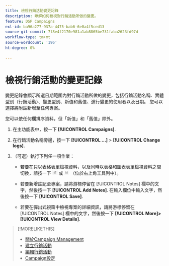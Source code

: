 ```yaml
---
title: 檢視行銷活動變更記錄
description: 瞭解如何檢視對行銷活動所做的變更。
feature: DSP Campaigns
exl-id: ba96a277-937a-4475-bab6-6e0a4f5ced13
source-git-commit: 7f8e4f2170e981a1ab8865be731faba2623fd97d
workflow-type: tm+mt
source-wordcount: '196'
ht-degree: 0%

---
```


# 檢視行銷活動的變更記錄

變更記錄會顯示所選日期範圍內對行銷活動所做的變更，包括行銷活動名稱、實體型別（行銷活動）、變更型別、新值和舊值、進行變更的使用者以及日期。 您可以選擇將附註新增至任何專案。

您可以依任何欄排序資料，但「新值」和「舊值」除外。

1. 在主功能表中，按一下 **[!UICONTROL Campaigns]**.

1. 在行銷活動名稱旁邊，按一下  **[!UICONTROL ...]** > **[!UICONTROL Change logs]**.

1. （可選）執行下列任一項作業：

   * 若要在只以表格表單檢視資料，以及同時以表格和圖表表單檢視資料之間切換，請按一下 ![表格和圖表檢視](/help/dsp/assets/table-plus-chart-view.png "表格和圖表檢視") 或 ![表格檢視](/help/dsp/assets/table-view.png "表格檢視") （位於右上角工具列中）。

   * 若要新增註記至專案，請將游標停留在 [!UICONTROL Notes] 欄中的文字，然後按一下 **[!UICONTROL Add Notes]**. 在輸入欄位中輸入文字，然後按一下 **[!UICONTROL Save]**.

   * 若要在彈出式視窗中檢視專案的詳細資訊，請將游標停留在 [!UICONTROL Notes] 欄中的文字，然後按一下 **[!UICONTROL More]>[!UICONTROL View Details]**.

>[!MORELIKETHIS]
>
>* [關於Campaign Management](campaign-about.md)
>* [建立行銷活動](campaign-create.md)
>* [編輯行銷活動](campaign-edit.md)
>* [Campaign設定](campaign-settings.md)

